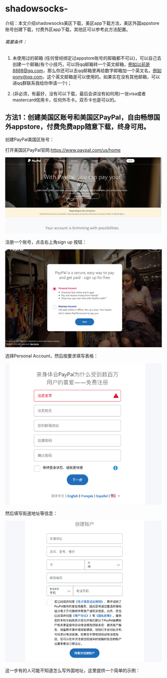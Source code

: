 # shadowsocks-
介绍：本文介绍shadowsocks美区下载，美区app下载方法，美区外国appstore账号创建下载，付费外区app下载，其他区可以参考此方法配置。

###### 需要条件：

1. 未使用过的邮箱 (任何曾经绑定过appstore账号的邮箱都不可以)，可以自己去创建一个邮箱(有个小技巧，可以将qq邮箱转一个英文邮箱，例如以前是8888@qq.com，那么你还可以去qq邮箱里再给数字邮箱加一个英文名，例如pony@qq.com，这个英文邮箱是可以使用的。如果实在没有其他邮箱，可以进qq群联系我给你申请一个)；

2. (非必须，有最好，没有可以下载，最后会讲没有如何用)一张visa或者mastercard信用卡，任何外币卡。双币卡也是可以的。

   

## 方法1：创建美国区账号和美国区PayPal，自由畅想国外appstore，付费免费app随意下载，终身可用。

创建PayPal美国区账号：

打开美国区PayPal官网:https://www.paypal.com/us/home

![截屏2020-04-08上午9.26.31](./README.assets/%E6%88%AA%E5%B1%8F2020-04-08%E4%B8%8A%E5%8D%889.26.31.png)

注册一个账号，点击右上角sign up 按钮：

![截屏2020-04-08上午9.33.28](README.assets/%E6%88%AA%E5%B1%8F2020-04-08%E4%B8%8A%E5%8D%889.33.28.png)

选择Personal Account，然后按要求填写表格：



![截屏2020-04-08上午9.34.10](README.assets/%E6%88%AA%E5%B1%8F2020-04-08%E4%B8%8A%E5%8D%889.34.10.png)



然后填写街道地址等信息：

![截屏2020-04-08上午9.35.21](README.assets/%E6%88%AA%E5%B1%8F2020-04-08%E4%B8%8A%E5%8D%889.35.21.png)



这一步有的人可能不知道怎么写外国地址，这里提供一个简单的示例：



